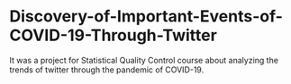 # Discovery-of-Important-Events-of-COVID-19-Through-Twitter
It was a project for Statistical Quality Control course about analyzing the trends of twitter through the pandemic of COVID-19.
